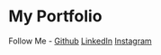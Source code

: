 # My Portfolio

Follow Me - 
[Github](https://github.com/renjiroazhar)
[LinkedIn](https://www.linkedin.com/in/renjiroazhar)
[Instagram](https://www.instagram.com/renjiroazhar)

